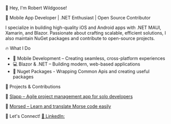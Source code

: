 👋 Hey, I'm Robert Wildgoose!

🚀 Mobile App Developer | .NET Enthusiast | Open Source Contributor

I specialize in building high-quality iOS and Android apps with .NET MAUI, Xamarin, and Blazor. 
Passionate about crafting scalable, efficient solutions, I also maintain NuGet packages and contribute to open-source projects.

🔥 What I Do
- 📱 Mobile Development – Creating seamless, cross-platform experiences
- 💻 Blazor & .NET – Building modern, web-based applications
- 🔧 Nuget Packages - Wrapping Common Apis and creating useful packages

📌 Projects & Contributions

🔹 [Slapp – Agile project management app for solo developers](https://play.google.com/store/apps/details?id=com.robertwildgoose.slapp)

🔹 [Morsed – Learn and translate Morse code easily](https://play.google.com/store/apps/details?id=rwildgoose.morsed)

🚀 Let's Connect!
[💬 LinkedIn:](https://www.linkedin.com/in/robert-wildgoose-2031a183/)

